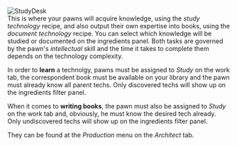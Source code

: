 ![StudyDesk](https://i.imgur.com/ZivxfT4.png)\
This is where your pawns will acquire knowledge, using the _study technology_ recipe, and also output their own expertise into books, using the _document technology_ recipe. You can select which knowledge will be studied or documented on the ingredients panel. Both tasks are governed by the pawn's _intellectual_ skill and the time it takes to complete them depends on the technology complexity.

In order to **learn** a technolgy, pawns must be assigned to _Study_ on the work tab, the correspondent book must be available on your library and the pawn must already know all parent techs. Only discovered techs will show up on the ingredients filter panel. 

When it comes to **writing books**, the pawn must also be assigned to _Study_ on the work tab and, obviously, he must know the desired tech already. Only undiscovered techs will show up on the ingredients filter panel.

They can be found at the _Production_ menu on the _Architect_ tab.